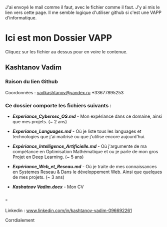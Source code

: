 J'ai envoyé le mail comme il faut, avec le fichier comme il faut. J'y ai mis le lien vers cette page. Il me semble logique d'utiliser github si c'est une VAPP d'informatique.

# Ici est mon Dossier VAPP #

Cliquez sur les fichier au dessus pour en voire le contenue.

## Kashtanov Vadim ##

### Raison du lien Github ###

Coordonnées : vadkashtanov@yandex.ru  +33677895253

### Ce dossier comporte les fichiers suivants : ###

* ***Experiance_Cybersec_OS.md*** - Mon expériance dans ce domaine, ainsi que mes projets. (~ 2 ans)

* ***Experiance_Languages.md*** - Où je liste tous les languages et technologies que j'ai maitrisé ou que j'utilise encore aujourd'hui.

* ***Expériance_Intelligence_Artificielle.md*** - Où j'argumente de ma compétance en Optimisation Mathématique et ou je parle de mon gros Projet en Deep Learning. (~ 5 ans)

* ***Expériance_Web_et_Reseau.md*** - Où je traite de mes connaissances en Systemes Reseau & Dans le développement Web. Ainsi que quelques de mes projets. (~ 3 ans)

*  ***Kashatnov Vadim.docx*** - Mon CV

### - ###

Linkedin : www.linkedin.com/in/kashtanov-vadim-096692261

Corrdialement
